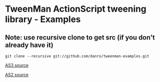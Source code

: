 TweenMan ActionScript tweening library - Examples
=============

Note: use recursive clone to get src (if you don't already have it)
-------------
`git clone --recursive git://github.com/danro/tweenman-examples.git`


[AS3 source](http://github.com/danro/tweenman-as3)

[AS2 source](http://github.com/danro/tweenman-as2)
